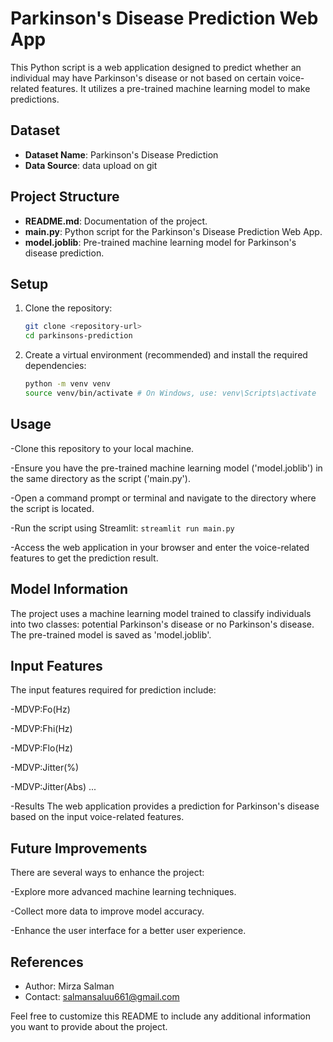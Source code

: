 # Parkinson's Disease Prediction Web App

This Python script is a web application designed to predict whether an individual may have Parkinson's disease or not based on certain voice-related features. It utilizes a pre-trained machine learning model to make predictions.


## Dataset

- **Dataset Name**: Parkinson's Disease Prediction
- **Data Source**: data upload on git

## Project Structure

- **README.md**: Documentation of the project.
- **main.py**: Python script for the Parkinson's Disease Prediction Web App.
- **model.joblib**: Pre-trained machine learning model for Parkinson's disease prediction.

## Setup

1. Clone the repository:
   ```bash
   git clone <repository-url>
   cd parkinsons-prediction


2. Create a virtual environment (recommended) and install the required dependencies:
   ```bash
   python -m venv venv
   source venv/bin/activate # On Windows, use: venv\Scripts\activate


## Usage
-Clone this repository to your local machine.

-Ensure you have the pre-trained machine learning model ('model.joblib') in the same directory as the script ('main.py').

-Open a command prompt or terminal and navigate to the directory where the script is located.

-Run the script using Streamlit:
    `streamlit run main.py`

-Access the web application in your browser and enter the voice-related features to get the prediction result.

## Model Information
The project uses a machine learning model trained to classify individuals into two classes: potential Parkinson's disease or no Parkinson's disease. The pre-trained model is saved as 'model.joblib'.

## Input Features
The input features required for prediction include:

-MDVP:Fo(Hz)

-MDVP:Fhi(Hz)

-MDVP:Flo(Hz)

-MDVP:Jitter(%)

-MDVP:Jitter(Abs)
...

-Results
The web application provides a prediction for Parkinson's disease based on the input voice-related features.

## Future Improvements
There are several ways to enhance the project:

-Explore more advanced machine learning techniques.

-Collect more data to improve model accuracy.

-Enhance the user interface for a better user experience.


## References

- Author: Mirza Salman
- Contact: salmansaluu661@gmail.com

Feel free to customize this README to include any additional information you want to provide about the project.

